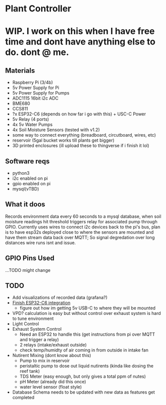 # Plant Controller

# WIP. I work on this when I have free time and dont have anything else to do. dont @ me.

## Materials
- Raspberry Pi (3/4b)
- 5v Power Supply for Pi
- 5v Power Supply for Pumps
- ADC1115 16bit i2c ADC
- BME680
- CCS811
- ?x ESP32-C6 (depends on how far i go with this) + USC-C Power
- 5v Relay (4 ports)
- 4x 5v Water Pumps
- 4x Soil Moisture Sensors (tested with v1.2)
- some way to connect everything (breadboard, circutboard, wires, etc)
- reservoir (5gal bucket works till plants get bigger)
- 3D printed enclosures (ill upload these to thingverse if i finish it lol)

## Software reqs
- python3
- i2c enabled on pi
- gpio enabled on pi
- mysql(vTBD)

## What it doos
Records environment data every 60 seconds to a mysql database, when soil moisture readings hit threshold triggers relay for associated pump through GPIO.
Currently uses wires to connect i2c devices back to the pi's bus, plan is to have esp32s deployed close to where the sensors are mounted and have them stream data back over MQTT; So signal degredation over long distances wire runs isnt and issue.

## GPIO Pins Used
...TODO might change

## TODO
- Add visualizations of recorded data (grafana?)
- [Finish ESP32-C6 integration](https://github.com/JasdeepN/esp32-remote.git)
    - figure out how im getting 5v USB-C to where they will be mounted 
- VPD? calculation is easy but without control over exhaust system is hard to tune environment
- Light Control
- Exhaust System Control 
    - Need an ESP32 to handle this (get instructions from pi over MQTT and trigger a relay)
    - 2 relays (intake/exhaust outside)
    - check temp/humidty of air coming in from outside in intake fan
- Nutirent Mixing (dont know about this)
    - Pump to mix in reservoir
    - peristaltic pump to dose out liquid nutirents (kinda like dosing the reef tank)
    - TDS Meter (easy enough, but only gives a total ppm of nutes)
    - pH Meter (already did this once)
    - water level sensor (float style)
- Database Schema needs to be updated with new data as features get completed 
